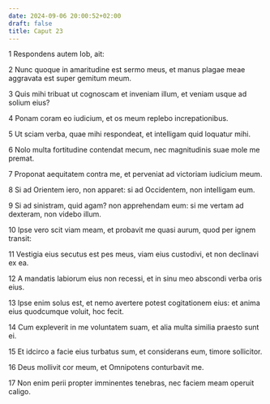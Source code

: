 ```yaml
---
date: 2024-09-06 20:00:52+02:00
draft: false
title: Caput 23
---
```





1 Respondens autem Iob, ait:

2 Nunc quoque in amaritudine est sermo meus, et manus plagae meae aggravata est super gemitum meum.

3 Quis mihi tribuat ut cognoscam et inveniam illum, et veniam usque ad solium eius?

4 Ponam coram eo iudicium, et os meum replebo increpationibus.

5 Ut sciam verba, quae mihi respondeat, et intelligam quid loquatur mihi.

6 Nolo multa fortitudine contendat mecum, nec magnitudinis suae mole me premat.

7 Proponat aequitatem contra me, et perveniat ad victoriam iudicium meum.

8 Si ad Orientem iero, non apparet: si ad Occidentem, non intelligam eum.

9 Si ad sinistram, quid agam? non apprehendam eum: si me vertam ad dexteram, non videbo illum.

10 Ipse vero scit viam meam, et probavit me quasi aurum, quod per ignem transit:

11 Vestigia eius secutus est pes meus, viam eius custodivi, et non declinavi ex ea.

12 A mandatis labiorum eius non recessi, et in sinu meo abscondi verba oris eius.

13 Ipse enim solus est, et nemo avertere potest cogitationem eius: et anima eius quodcumque voluit, hoc fecit.

14 Cum expleverit in me voluntatem suam, et alia multa similia praesto sunt ei.

15 Et idcirco a facie eius turbatus sum, et considerans eum, timore sollicitor.

16 Deus mollivit cor meum, et Omnipotens conturbavit me.

17 Non enim perii propter imminentes tenebras, nec faciem meam operuit caligo.

